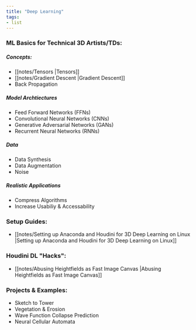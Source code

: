 ```yaml
---
title: "Deep Learning"
tags:
- list
---
```


### ML Basics for Technical 3D Artists/TDs:
##### Concepts:
- [[notes/Tensors |Tensors]]
- [[notes/Gradient Descent |Gradient Descent]]
- Back Propagation
##### Model Archtiectures
- Feed Forward Networks (FFNs)
- Convolutional Neural Networks (CNNs)
- Generative Adversarial Networks (GANs)
- Recurrent Neural Networks (RNNs)
##### Data
- Data Synthesis
- Data Augmentation
- Noise
##### Realistic Applications
- Compress Algorithms
- Increase Usabiliy & Accessability

### Setup Guides:
-  [[notes/Setting up Anaconda and Houdini for 3D Deep Learning on Linux |Setting up Anaconda and Houdini for 3D Deep Learning on Linux]]

### Houdini DL "Hacks":
- [[notes/Abusing Heightfields as Fast Image Canvas |Abusing Heightfields as Fast Image Canvas]]

### Projects & Examples:
- Sketch to Tower
- Vegetation & Erosion
- Wave Function Collapse Prediction
- Neural Cellular Automata